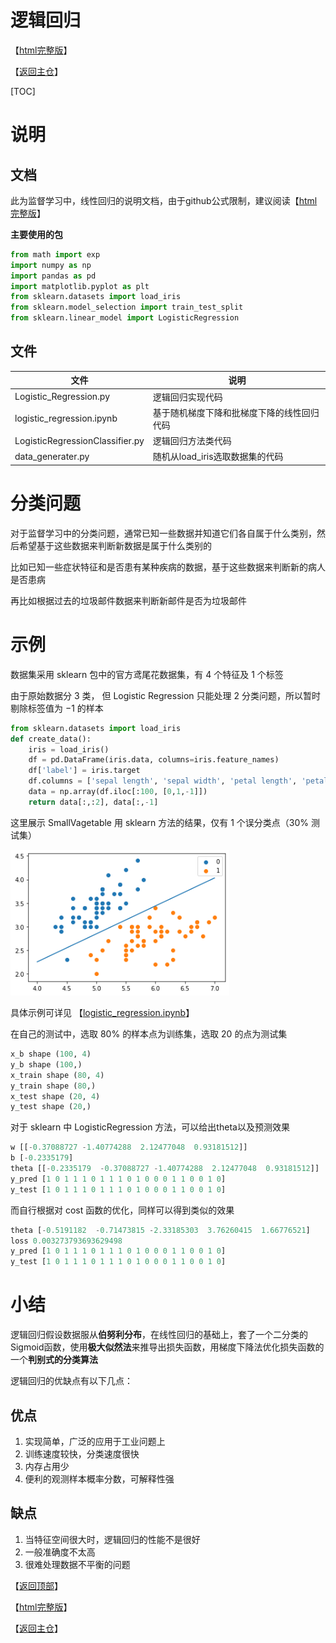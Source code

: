 # 逻辑回归

【[html完整版](https://fdujiag.github.io/PyML/Supervise/Logistic/)】

【[返回主仓](https://github.com/FDUJiaG/PyML)】

[TOC]

# 说明

 ## 文档

此为监督学习中，线性回归的说明文档，由于github公式限制，建议阅读【[html完整版](https://fdujiag.github.io/PyML/Supervise/Logistic/)】

**主要使用的包**

```python
from math import exp
import numpy as np
import pandas as pd
import matplotlib.pyplot as plt
from sklearn.datasets import load_iris
from sklearn.model_selection import train_test_split
from sklearn.linear_model import LogisticRegression
```

## 文件

| 文件                            | 说明                                       |
| ------------------------------- | ------------------------------------------ |
| Logistic_Regression.py          | 逻辑回归实现代码                           |
| logistic_regression.ipynb       | 基于随机梯度下降和批梯度下降的线性回归代码 |
| LogisticRegressionClassifier.py | 逻辑回归方法类代码                         |
| data_generater.py               | 随机从load_iris选取数据集的代码            |

# 分类问题

对于监督学习中的分类问题，通常已知一些数据并知道它们各自属于什么类别，然后希望基于这些数据来判断新数据是属于什么类别的

比如已知一些症状特征和是否患有某种疾病的数据，基于这些数据来判断新的病人是否患病

再比如根据过去的垃圾邮件数据来判断新邮件是否为垃圾邮件

# 示例

数据集采用 sklearn 包中的官方鸢尾花数据集，有 $4$ 个特征及 $1$ 个标签

由于原始数据分 $3$ 类， 但 Logistic Regression 只能处理 $2$ 分类问题，所以暂时剔除标签值为 $-1$ 的样本

```python
from sklearn.datasets import load_iris
def create_data():
    iris = load_iris()
    df = pd.DataFrame(iris.data, columns=iris.feature_names)
    df['label'] = iris.target
    df.columns = ['sepal length', 'sepal width', 'petal length', 'petal width', 'label']
    data = np.array(df.iloc[:100, [0,1,-1]])
    return data[:,:2], data[:,-1]
```

这里展示 SmallVagetable 用 sklearn 方法的结果，仅有 $1$ 个误分类点（$30\%$ 测试集）

<img src="img/Sklearn_Logistic.png" width=350/>

具体示例可详见 【[logistic_regression.ipynb](https://github.com/FDUJiaG/PyML/blob/master/Supervise/Logistic/logistic_regression.ipynb)】

在自己的测试中，选取 $80\%$ 的样本点为训练集，选取 $20%$ 的点为测试集

```python
x_b shape (100, 4)
y_b shape (100,)
x_train shape (80, 4)
y_train shape (80,)
x_test shape (20, 4)
y_test shape (20,)
```

对于 sklearn 中 LogisticRegression 方法，可以给出theta以及预测效果 

```python
w [[-0.37088727 -1.40774288  2.12477048  0.93181512]]
b [-0.2335179]
theta [[-0.2335179  -0.37088727 -1.40774288  2.12477048  0.93181512]]
y_pred [1 0 1 1 1 0 1 1 1 0 1 0 0 0 1 1 0 0 1 0]
y_test [1 0 1 1 1 0 1 1 1 0 1 0 0 0 1 1 0 0 1 0]
```

而自行根据对 cost 函数的优化，同样可以得到类似的效果

```python
theta [-0.5191182  -0.71473815 -2.33185303  3.76260415  1.66776521]
loss 0.003273793693629498
y_pred [1 0 1 1 1 0 1 1 1 0 1 0 0 0 1 1 0 0 1 0]
y_test [1 0 1 1 1 0 1 1 1 0 1 0 0 0 1 1 0 0 1 0]
```

# 小结

逻辑回归假设数据服从**伯努利分布**，在线性回归的基础上，套了一个二分类的Sigmoid函数，使用**极大似然法**来推导出损失函数，用梯度下降法优化损失函数的一个**判别式的分类算法**

逻辑回归的优缺点有以下几点：

## 优点

1. 实现简单，广泛的应用于工业问题上
2. 训练速度较快，分类速度很快
3. 内存占用少
4. 便利的观测样本概率分数，可解释性强

## 缺点

1. 当特征空间很大时，逻辑回归的性能不是很好
2. 一般准确度不太高
3. 很难处理数据不平衡的问题



【[返回顶部](#线性回归)】

【[html完整版](https://fdujiag.github.io/PyML/Supervise/Logistic/)】

【[返回主仓](https://github.com/FDUJiaG/PyML)】
